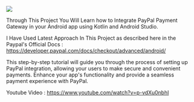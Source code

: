 <img src="https://img.youtube.com/vi/p-vdXu0nbhI/maxresdefault.jpg"></img>

Through This Project You Will Learn how to Integrate PayPal Payment Gateway in your Android app using Kotlin and Android Studio.

I Have Used Latest Approach In This Project as described here in the Paypal's Official Docs : 
https://developer.paypal.com/docs/checkout/advanced/android/

This step-by-step tutorial will guide you through the process of setting up PayPal integration, allowing your users to make secure and convenient payments. Enhance your app's functionality and provide a seamless payment experience with PayPal.

Youtube Video : https://www.youtube.com/watch?v=p-vdXu0nbhI
